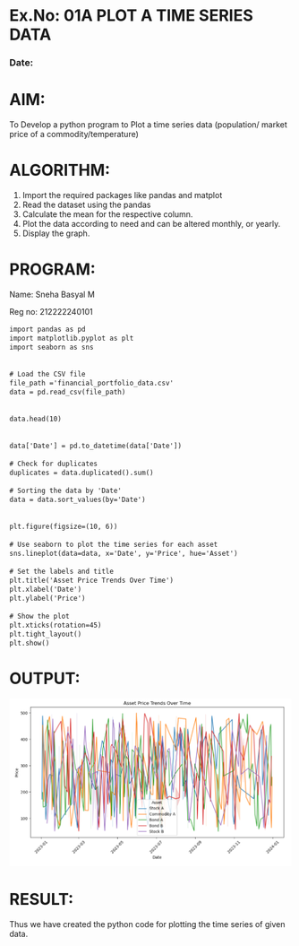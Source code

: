 # Ex.No: 01A PLOT A TIME SERIES DATA
###  Date: 

# AIM:
To Develop a python program to Plot a time series data (population/ market price of a commodity/temperature)

# ALGORITHM:
1. Import the required packages like pandas and matplot
2. Read the dataset using the pandas
3. Calculate the mean for the respective column.
4. Plot the data according to need and can be altered monthly, or yearly.
5. Display the graph.

# PROGRAM:

Name: Sneha Basyal M

Reg no: 212222240101

```
import pandas as pd
import matplotlib.pyplot as plt
import seaborn as sns


# Load the CSV file
file_path ='financial_portfolio_data.csv'  
data = pd.read_csv(file_path)


data.head(10)


data['Date'] = pd.to_datetime(data['Date'])

# Check for duplicates
duplicates = data.duplicated().sum()

# Sorting the data by 'Date'
data = data.sort_values(by='Date')


plt.figure(figsize=(10, 6))

# Use seaborn to plot the time series for each asset
sns.lineplot(data=data, x='Date', y='Price', hue='Asset')

# Set the labels and title
plt.title('Asset Price Trends Over Time')
plt.xlabel('Date')
plt.ylabel('Price')

# Show the plot
plt.xticks(rotation=45)
plt.tight_layout()
plt.show()
```

# OUTPUT:
![TSA_EXP1](timeSeries1a.png)


# RESULT:
Thus we have created the python code for plotting the time series of given data.
